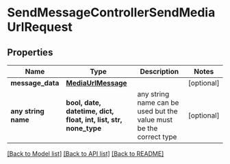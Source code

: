 # SendMessageControllerSendMediaUrlRequest


## Properties
Name | Type | Description | Notes
------------ | ------------- | ------------- | -------------
**message_data** | [**MediaUrlMessage**](MediaUrlMessage.md) |  | [optional] 
**any string name** | **bool, date, datetime, dict, float, int, list, str, none_type** | any string name can be used but the value must be the correct type | [optional]

[[Back to Model list]](../README.md#documentation-for-models) [[Back to API list]](../README.md#documentation-for-api-endpoints) [[Back to README]](../README.md)


